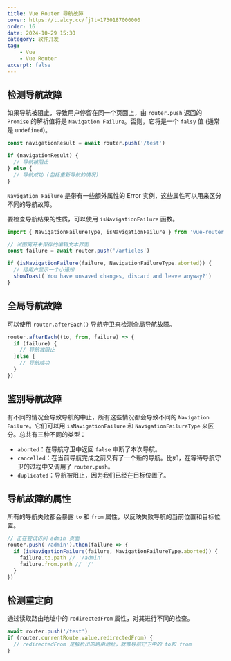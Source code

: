 ```yaml
---
title: Vue Router 导航故障
cover: https://t.alcy.cc/fj?t=1730187000000
order: 16
date: 2024-10-29 15:30
category: 软件开发
tag: 
    - Vue
    - Vue Router
excerpt: false
---
```


## 检测导航故障

如果导航被阻止，导致用户停留在同一个页面上，由 `router.push` 返回的 `Promise` 的解析值将是 `Navigation Failure`。否则，它将是一个 `falsy` 值 (通常是 `undefined`)。

```JavaScript
const navigationResult = await router.push('/test')

if (navigationResult) {
  // 导航被阻止
} else {
  // 导航成功 (包括重新导航的情况)
}
```

`Navigation Failure` 是带有一些额外属性的 Error 实例，这些属性可以用来区分不同的导航故障。

要检查导航结果的性质，可以使用 `isNavigationFailure` 函数。

```JavaScript
import { NavigationFailureType, isNavigationFailure } from 'vue-router'

// 试图离开未保存的编辑文本界面
const failure = await router.push('/articles')

if (isNavigationFailure(failure, NavigationFailureType.aborted)) {
  // 给用户显示一个小通知
  showToast('You have unsaved changes, discard and leave anyway?')
}
```

## 全局导航故障

可以使用 `router.afterEach()` 导航守卫来检测全局导航故障。

```JavaScript
router.afterEach((to, from, failure) => {
  if (failure) {
    // 导航被阻止
  }else {
    // 导航成功
  }
})
```

## 鉴别导航故障

有不同的情况会导致导航的中止，所有这些情况都会导致不同的 `Navigation Failure`。它们可以用 `isNavigationFailure` 和 `NavigationFailureType` 来区分。总共有三种不同的类型：
+ `aborted`：在导航守卫中返回 `false` 中断了本次导航。
+ `cancelled`：在当前导航完成之前又有了一个新的导航。比如，在等待导航守卫的过程中又调用了 `router.push`。
+ `duplicated`：导航被阻止，因为我们已经在目标位置了。

## 导航故障的属性

所有的导航失败都会暴露 `to` 和 `from` 属性，以反映失败导航的当前位置和目标位置。

```JavaScript
// 正在尝试访问 admin 页面
router.push('/admin').then(failure => {
  if (isNavigationFailure(failure, NavigationFailureType.aborted)) {
    failure.to.path // '/admin'
    failure.from.path // '/'
  }
})
```

## 检测重定向

通过读取路由地址中的 `redirectedFrom` 属性，对其进行不同的检查。

```JavaScript
await router.push('/test')
if (router.currentRoute.value.redirectedFrom) {
  // redirectedFrom 是解析出的路由地址，就像导航守卫中的 to和 from
}
```